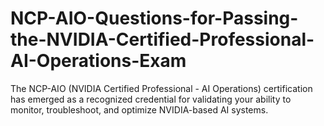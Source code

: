 # NCP-AIO-Questions-for-Passing-the-NVIDIA-Certified-Professional-AI-Operations-Exam
The NCP-AIO (NVIDIA Certified Professional - AI Operations) certification has emerged as a recognized credential for validating your ability to monitor, troubleshoot, and optimize NVIDIA-based AI systems. 
